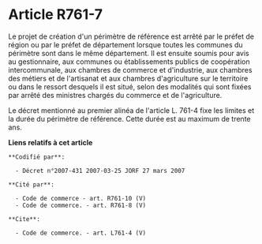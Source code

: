 # Article R761-7

Le projet de création d'un périmètre de référence est arrêté par le préfet de région ou par le préfet de département lorsque
toutes les communes du périmètre sont dans le même département. Il est ensuite soumis pour avis au gestionnaire, aux communes
ou établissements publics de coopération intercommunale, aux chambres de commerce et d'industrie, aux chambres des métiers et
de l'artisanat et aux chambres d'agriculture sur le territoire ou dans le ressort desquels il est situé, selon des modalités
qui sont fixées par arrêté des ministres chargés du commerce et de l'agriculture.

Le décret mentionné au premier alinéa de l'article L. 761-4 fixe les limites et la durée du périmètre de référence. Cette
durée est au maximum de trente ans.

**Liens relatifs à cet article**

	**Codifié par**:

	  - Décret n°2007-431 2007-03-25 JORF 27 mars 2007

	**Cité par**:

	  - Code de commerce - art. R761-10 (V)
	  - Code de commerce. - art. R761-8 (V)

	**Cite**:

	  - Code de commerce. - art. L761-4 (V)
